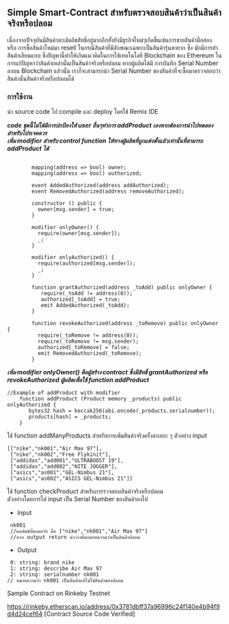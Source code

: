 ##  Simple Smart-Contract สำหรับตรวจสอบสินค้าว่าเป็นสินค้าจริงหรือปลอม
เนื่องจากปัจจุบันมีสินค้าละเมิดลิขสิทธิ์อยู่มากอีกทั้งยังมีธุรกิจใหม่ๆเกิดขึ้นเช่นการขายสินค้ามือสอง หรือ การซื้อสินค้าใหม่มา resell ในกรณีสินค้าที่มีลักษณะเฉพาะเป็นสินค้ารุ่นหายาก
ซึ่ง มักมีการทำสินค้าเลียนแบบ ซึ่งปัญหานี้ทำให้เกิดแนวคิดในการใช้เทคโนโลยี Blockchain ของ Ethereum ในการแก้ปัญหาว่าสินค้าเหล่านั้นเป็นสินค้าจริงหรือปลอม หากผู้ผลิตได้มี   การบันทึก Serial Number ลงบน Blockchain แล้วนั้น เราก็จะสามารถนำ Serial Number ของสินค้าที่จะซื้อมาตรวจสอบว่าสินค้านั้นสินค้าจริงหรือปลอมได้
### การใช้งาน
นำ source code ไป compile และ deploy โดยใช้ Remix IDE  

**_code ชุดนี้ไม่ได้มีการปกป้องให้ user อื่นๆทำการ addProduct เองหากต้องการนำไปทดลองสำหรับโปรเจคควร_**  
**_เพิ่ม modifier สำหรับ control function ให้ทางผู้ผลิตที่ถูกแต่งตั้งแล้วเท่านั้นที่สามารถ addProduct ได้_**

```
    
        mapping(address => bool) owner;
        mapping(address => bool) authorized;
        
        event AddedAuthorized(address addAuthorized);
        event RemovedAuthorized(address removeAuthorized);
        
        constructor () public {
          owner[msg.sender] = true;
        }

        modifier onlyOwner() {
          require(owner[msg.sender]);
          _;
        }
    
        modifier onlyAuthorized() {
          require(authorized[msg.sender]);
          _;
        }
        
        function grantAuthorized(address _toAdd) public onlyOwner {
           require(_toAdd != address(0));
           authorized[_toAdd] = true;
           emit AddedAuthorized(_toAdd); 
        }

        function revokeAuthorized(address _toRemove) public onlyOwner {
          require(_toRemove != address(0));
          require(_toRemove != msg.sender);
          authorized[_toRemove] = false;
          emit RemovedAuthorized(_toRemove); 
        }

```
**_เพิ่ม modifier onlyOwner() คือผู้สร้าง contract ซึ่งมีสิทธิ์ grantAuthorized หรือ revokeAuthorized ผู้ผลิตเพื่อใช้ function addProduct_**  

```
//Example of addProduct with modifier
    function addProduct (Product memory _products) public onlyAuthorized {
       bytes32 hash = keccak256(abi.encode(_products.serialnumber));
       products[hash] = _products;
    }
```

ใช้ function addManyProducts สำหรับการเพิ่มสินค้าจริงครั้งละเยอะ ๆ
       ตัวอย่าง input
```
[["nike","nk001","Air Max 97"],
 ["nike","nk002","Free Flykinit"],
 ["addidas","add001","ULTRABOOST 19"],
 ["addidas","add002","NITE JOGGER"],
 ["asics","as001","GEL-Nimbus 21"],
 ["asics","as002","ASICS GEL-Nimbus 21"]]
```

ใช้ function checkProduct สำหรับการรวจสอบสินค้าจริงหรือปลอม  
ตัวอย่างโดยการใส่ input เป็น Serial Number ของสินค้าลงไป  
- Input  
```
 nk001
 //ผลลัพธ์ที่คาดหวัง คือ ["nike","nk001","Air Max 97"]
 //หาก output return ค่าว่างนั้นหมายความว่าเป็นสินค้าปลอม
```
- Output 
```
 0: string: brand nike
 1: string: describe Air Max 97
 2: string: serialnumber nk001
// หมายความว่า nk001 เป็นสินค้าแท้ไม่ใช่สินค้าของปลอม
```
Sample Contract on Rinkeby Testnet

https://rinkeby.etherscan.io/address/0x3781dbff37a96996c24f140e4b94f9d4d24cef64 [Contract Source Code Verified]


